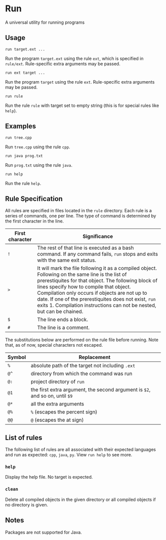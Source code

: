 # Run

A universal utility for running programs

## Usage

```text
run target.ext ...
```

Run the program `target.ext` using the rule `ext`, which is specified in `rule/ext`. Rule-specific extra arguments may be passed.

```text
run ext target ...
```

Run the program `target` using the rule `ext`. Rule-specific extra arguments may be passed.

```text
run rule
```

Run the rule `rule` with target set to empty string (this is for special rules like `help`).

## Examples

```text
run tree.cpp
```

Run `tree.cpp` using the rule `cpp`.

``` text
run java prog.txt
```

Run `prog.txt` using the rule `java`.

``` text
run help
```
Run the rule `help`.

## Rule Specification

All rules are specified in files located in the `rule` directory. Each rule is a series of commands, one per line. The type of command is determined by the first character in the line.

| First character | Significance |
|-----|------------------------|
| `!` | The rest of that line is executed as a bash command. If any command fails, `run` stops and exits with the same exit status. |
| `>` | It will mark the file following it as a compiled object. Following on the same line is the list of prerestiquites for that object. The following block of lines specify how to compile that object. Compilation only occurs if objects are not up to date. If one of the prerestiquites does not exist, `run` exits 1. Compilation instructions can not be nested, but can be chained. |
| `$` | The line ends a block. |
| `#` | The line is a comment. |

The substitutions below are performed on the rule file before running. Note that, as of now, special characters not escaped.

| Symbol | Replacement |
|--------|-------------|
| `%`    | absolute path of the target not including `.ext` |
| `@^`   | directory from which the command was run |
| `@:`   | project directory of `run` |
| `@1`   | the first extra argument, the second argument is `$2`, and so on, until `$9` |
| `@*`   | all the extra arguments |
| `@%`   | `%` (escapes the percent sign) |
| `@@`   | `@` (escapes the at sign) |

## List of rules

The following list of rules are all associated with their expected languages and run as expected: `cpp`, `java`, `py`.
View `run help` to see more.

### `help`

Display the help file. No target is expected.

### `clean`

Delete all compiled objects in the given directory or all compiled objects if no directory is given.

## Notes

Packages are not supported for Java.
